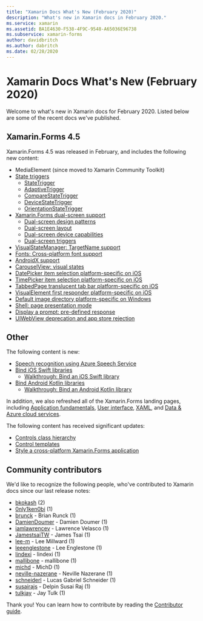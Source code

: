 ```yaml
---
title: "Xamarin Docs What's New (February 2020)"
description: "What's new in Xamarin docs in February 2020."
ms.service: xamarin
ms.assetid: BA1E4630-F538-4F9C-9548-A65036E96738
ms.subservice: xamarin-forms
author: davidbritch
ms.author: dabritch
ms.date: 02/28/2020
---
```


# Xamarin Docs What's New (February 2020)

Welcome to what's new in Xamarin docs for February 2020. Listed below are some of the recent docs we've published.

## Xamarin.Forms 4.5

Xamarin.Forms 4.5 was released in February, and includes the following new content:

- MediaElement (since moved to Xamarin Community Toolkit)
- [State triggers](~/xamarin-forms/app-fundamentals/triggers.md#state-triggers)
  - [StateTrigger](~/xamarin-forms/app-fundamentals/triggers.md#state-trigger)
  - [AdaptiveTrigger](~/xamarin-forms/app-fundamentals/triggers.md#adaptive-trigger)
  - [CompareStateTrigger](~/xamarin-forms/app-fundamentals/triggers.md#compare-state-trigger)
  - [DeviceStateTrigger](~/xamarin-forms/app-fundamentals/triggers.md#device-state-trigger)
  - [OrientationStateTrigger](~/xamarin-forms/app-fundamentals/triggers.md#orientation-state-trigger)
- [Xamarin.Forms dual-screen support](~/xamarin-forms/app-fundamentals/dual-screen/index.md)
  - [Dual-screen design patterns](~/xamarin-forms/app-fundamentals/dual-screen/design-patterns.md)
  - [Dual-screen layout](~/xamarin-forms/app-fundamentals/dual-screen/twopaneview.md)
  - [Dual-screen device capabilities](~/xamarin-forms/app-fundamentals/dual-screen/dual-screen-info.md)
  - [Dual-screen triggers](~/xamarin-forms/app-fundamentals/dual-screen/triggers.md)  
- [VisualStateManager: TargetName support](~/xamarin-forms/user-interface/visual-state-manager.md#set-state-on-multiple-elements)
- [Fonts: Cross-platform font support](~/xamarin-forms/user-interface/text/fonts.md#set-the-font-family)
- [AndroidX support](~/xamarin-forms/platform/android/androidx-migration.md)
- [CarouselView: visual states](~/xamarin-forms/user-interface/carouselview/interaction.md#define-visual-states)
- [DatePicker item selection platform-specific on iOS](~/xamarin-forms/platform/ios/datepicker-selection.md)
- [TimePicker item selection platform-specific on iOS](~/xamarin-forms/platform/ios/timepicker-selection.md)
- [TabbedPage translucent tab bar platform-specific on iOS](~/xamarin-forms/platform/ios/tabbedpage-translucent-tabbar.md)
- [VisualElement first responder platform-specific on iOS](~/xamarin-forms/platform/ios/visualelement-first-responder.md)
- [Default image directory platform-specific on Windows](~/xamarin-forms/platform/windows/default-image-directory.md)
- [Shell: page presentation mode](~/xamarin-forms/app-fundamentals/shell/pages.md#set-page-presentation-mode)
- [Display a prompt: pre-defined response](~/xamarin-forms/user-interface/pop-ups.md#display-a-prompt)
- [UIWebView deprecation and app store rejection](~/xamarin-forms/user-interface/webview.md#uiwebview-deprecation-and-app-store-rejection-itms-90809)

## Other

The following content is new:

- [Speech recognition using Azure Speech Service](~/xamarin-forms/data-cloud/azure-cognitive-services/speech-recognition.md)
- [Bind iOS Swift libraries](~/ios/platform/binding-swift/index.md)
  - [Walkthrough: Bind an iOS Swift library](~/ios/platform/binding-swift/walkthrough.md)
- [Bind Android Kotlin libraries](~/android/platform/binding-kotlin-library/index.md)
  - [Walkthrough: Bind an Android Kotlin library](~/android/platform/binding-kotlin-library/walkthrough.md)

In addition, we also refreshed all of the Xamarin.Forms landing pages, including [Application fundamentals](~/xamarin-forms/app-fundamentals/index.yml), [User interface](~/xamarin-forms/user-interface/index.yml), [XAML](~/xamarin-forms/xaml/index.yml), and [Data & Azure cloud services](~/xamarin-forms/data-cloud/index.yml).

The following content has received significant updates:

- [Controls class hierarchy](~/xamarin-forms/internals/class-hierarchy.md)
- [Control templates](~/xamarin-forms/app-fundamentals/templates/control-template.md)
- [Style a cross-platform Xamarin.Forms application](~/get-started/quickstarts/styling.md)

## Community contributors

We'd like to recognize the following people, who've contributed to Xamarin docs since our last release notes:

- [bkokash](https://github.com/bkokash) (2)
- [0nly1ken0bi](https://github.com/0nly1ken0bi) (1)
- [brunck](https://github.com/brunck) - Brian Runck (1)
- [DamienDoumer](https://github.com/DamienDoumer) - Damien Doumer (1)
- [iamlawrencev](https://github.com/iamlawrencev) - Lawrence Velasco (1)
- [JamestsaiTW](https://github.com/JamestsaiTW) - James Tsai (1)
- [lee-m](https://github.com/lee-m) - Lee Millward (1)
- [leeenglestone](https://github.com/leeenglestone) - Lee Englestone (1)
- [lindexi](https://github.com/lindexi) - lindexi (1)
- [mallibone](https://github.com/mallibone) - mallibone (1)
- [michd](https://github.com/michd) - MichD (1)
- [neville-nazerane](https://github.com/neville-nazerane) - Neville Nazerane (1)
- [schneiderl](https://github.com/schneiderl) - Lucas Gabriel Schneider (1)
- [susairajs](https://github.com/susairajs) - Delpin Susai Raj (1)
- [tulkjay](https://github.com/tulkjay) - Jay Tulk (1)

Thank you! You can learn how to contribute by reading the [Contributor guide](https://github.com/MicrosoftDocs/xamarin-docs/blob/live/CONTRIBUTING.md).
